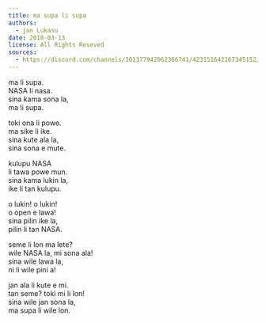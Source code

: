 ```yaml
---
title: ma supa li supa
authors:
  - jan Lukasu
date: 2018-03-13
license: All Rights Reseved
sources:
  - https://discord.com/channels/301377942062366741/423151642167345152/423154399121244170
---
```


ma li supa.  \
NASA li nasa.  \
sina kama sona la,  \
ma li supa.

toki ona li powe.  \
ma sike li ike.  \
sina kute ala la,  \
sina sona e mute.

kulupu NASA  \
li tawa powe mun.  \
sina kama lukin la,  \
ike li tan kulupu.

o lukin! o lukin!  \
o open e lawa!  \
sina pilin ike la,  \
pilin li tan NASA.

seme li lon ma lete?  \
wile NASA la, mi sona ala!  \
sina wile lawa la,  \
ni li wile pini a!

jan ala li kute e mi.  \
tan seme? toki mi li lon!  \
sina wile jan sona la,  \
ma supa li wile lon. 
